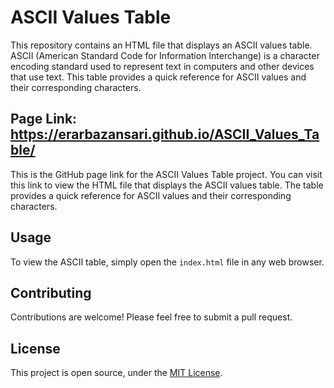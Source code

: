 # ASCII Values Table

This repository contains an HTML file that displays an ASCII values table. ASCII (American Standard Code for Information Interchange) is a character encoding standard used to represent text in computers and other devices that use text. This table provides a quick reference for ASCII values and their corresponding characters.

## Page Link: https://erarbazansari.github.io/ASCII_Values_Table/

This is the GitHub page link for the ASCII Values Table project. You can visit this link to view the HTML file that displays the ASCII values table. The table provides a quick reference for ASCII values and their corresponding characters.


## Usage

To view the ASCII table, simply open the `index.html` file in any web browser.

## Contributing

Contributions are welcome! Please feel free to submit a pull request.

## License

This project is open source, under the [MIT License](LICENSE).